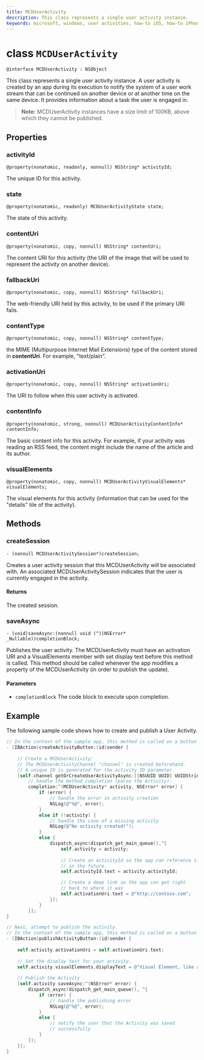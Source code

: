 ```yaml
---
title: MCDUserActivity
description: This class represents a single user activity instance.
keywords: microsoft, windows, user activities, how-to iOS, how-to iPhone 
---
```


# class `MCDUserActivity`

```
@interface MCDUserActivity : NSObject
```

This class represents a single user activity instance. A user activity is created by an app during its execution to notify the system of a user work stream that can be continued on another device or at another time on the same device. It provides information about a task the user is engaged in.

>**Note:** MCDUserActivity instances have a size limit of 100KB, above which they cannot be published.

## Properties

### activityId
`@property(nonatomic, readonly, nonnull) NSString* activityId;`

The unique ID for this activity.

### state
`@property(nonatomic, readonly) MCDUserActivityState state;`

The state of this activity.

### contentUri
`@property(nonatomic, copy, nonnull) NSString* contentUri;`

The content URI for this activity (the URI of the image that will be used to represent the activity on another device).

### fallbackUri
`@property(nonatomic, copy, nonnull) NSString* fallbackUri;`

The web-friendly URI held by this activity, to be used if the primary URI fails.

### contentType
`@property(nonatomic, copy, nonnull) NSString* contentType;`

the MIME (Multipurpose Internet Mail Extensions) type of the content stored in **contentUri**. For example, "text/plain".

### activationUri
`@property(nonatomic, copy, nonnull) NSString* activationUri;`

The URI to follow when this user activity is activated.

### contentInfo
`@property(nonatomic, strong, nonnull) MCDUserActivityContentInfo* contentInfo;`

The basic content info for this activity. For example, if your activity was reading an RSS feed, the content might include the name of the article and its author.

### visualElements
`@property(nonatomic, copy, nonnull) MCDUserActivityVisualElements* visualElements;`

The visual elements for this activity (information that can be used for the "details" tile of the activity).

## Methods

### createSession
`- (nonnull MCDUserActivitySession*)createSession;`

Creates a user activity session that this MCDUserActivity will be associated with. An associated MCDUserActivitySession indicates that the user is currently engaged in the activity.

#### Returns
The created session.

### saveAsync
`- (void)saveAsync:(nonnull void (^)(NSError* _Nullable))completionBlock;`

Publishes the user activity. The MCDUserActivity must have an activation URI and a VisualElements member with set display text before this method is called. This method should be called whenever the app modifies a property of the MCDUserActivity (in order to publish the update).

#### Parameters
* `completionBlock` The code block to execute upon completion.

## Example

The following sample code shows how to create and publish a User Activity.

```ObjectiveC
// In the context of the sample app, this method is called on a button click
- (IBAction)createActivityButton:(id)sender {
    
    // Create a MCDUserActivity:
    // The MCDUserActivityChannel "channel" is created beforehand.
    // A unique ID is generated for the activity ID parameter.
    [self.channel getOrCreateUserActivityAsync:[[NSUUID UUID] UUIDString]
        // handle the method completion (parse the Activity):
        completion:^(MCDUserActivity* activity, NSError* error) {
            if (error) {
                // handle the error in activity creation
                NSLog(@"%@", error);
            }
            else if (!activity) {
                // handle the case of a missing activity
                NSLog(@"No activity created!");
            }
            else {
                dispatch_async(dispatch_get_main_queue(),^{
                    self.activity = activity;
                    
                    // Create an activityId so the app can reference it
                    // in the future.
                    self.activityId.text = activity.activityId;

                    // Create a deep link so the app can get right 
                    // back to where it was
                    self.activationUri.text = @"http://contoso.com";
                });
            }
        }];
}

// Next, attempt to publish the activity.
// In the context of the sample app, this method is called on a button click
- (IBAction)publishActivityButton:(id)sender {
    
    self.activity.activationUri = self.activationUri.text;
    
    // Set the display text for your activity.
    self.activity.visualElements.displayText = @"Visual Element, like an Adaptive Card";
    
    // Publish the Activity
    [self.activity saveAsync:^(NSError* error) {
        dispatch_async(dispatch_get_main_queue(), ^{
            if (error) {
                // handle the publishing error
                NSLog(@"%@", error);
            }
            else {
                // notify the user that the Activity was saved 
                // successfully
            }
        });
    }];
}
```